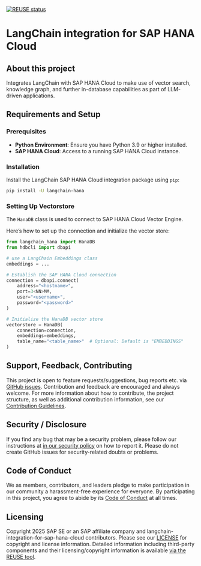 [![REUSE status](https://api.reuse.software/badge/github.com/SAP/langchain-integration-for-sap-hana-cloud)](https://api.reuse.software/info/github.com/SAP/langchain-integration-for-sap-hana-cloud)

# LangChain integration for SAP HANA Cloud

## About this project

Integrates LangChain with SAP HANA Cloud to make use of vector search, knowledge graph, and further in-database capabilities as part of LLM-driven applications.

## Requirements and Setup

### Prerequisites

- **Python Environment**: Ensure you have Python 3.9 or higher installed.
- **SAP HANA Cloud**: Access to a running SAP HANA Cloud instance.


### Installation

Install the LangChain SAP HANA Cloud integration package using `pip`:

```bash
pip install -U langchain-hana
```

### Setting Up Vectorstore

The `HanaDB` class is used to connect to SAP HANA Cloud Vector Engine.

Here’s how to set up the connection and initialize the vector store:

```python
from langchain_hana import HanaDB
from hdbcli import dbapi

# use a LangChain Embeddings class
embeddings = ...  

# Establish the SAP HANA Cloud connection
connection = dbapi.connect(
    address="<hostname>",
    port=3<NN>MM,
    user="<username>",
    password="<password>"
)

# Initialize the HanaDB vector store
vectorstore = HanaDB(
    connection=connection,
    embeddings=embeddings,
    table_name="<table_name>"  # Optional: Default is "EMBEDDINGS"
)

```


## Support, Feedback, Contributing

This project is open to feature requests/suggestions, bug reports etc. via [GitHub issues](https://github.com/SAP/langchain-integration-for-sap-hana-cloud/issues). Contribution and feedback are encouraged and always welcome. For more information about how to contribute, the project structure, as well as additional contribution information, see our [Contribution Guidelines](CONTRIBUTING.md).

## Security / Disclosure
If you find any bug that may be a security problem, please follow our instructions at [in our security policy](https://github.com/SAP/langchain-integration-for-sap-hana-cloud/security/policy) on how to report it. Please do not create GitHub issues for security-related doubts or problems.

## Code of Conduct

We as members, contributors, and leaders pledge to make participation in our community a harassment-free experience for everyone. By participating in this project, you agree to abide by its [Code of Conduct](https://github.com/SAP/.github/blob/main/CODE_OF_CONDUCT.md) at all times.

## Licensing

Copyright 2025 SAP SE or an SAP affiliate company and langchain-integration-for-sap-hana-cloud contributors. Please see our [LICENSE](LICENSE) for copyright and license information. Detailed information including third-party components and their licensing/copyright information is available [via the REUSE tool](https://api.reuse.software/info/github.com/SAP/langchain-integration-for-sap-hana-cloud).
